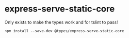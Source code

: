# express-serve-static-core

Only exists to make the types work and for tslint to pass!
```
npm install --save-dev @types/express-serve-static-core
```

